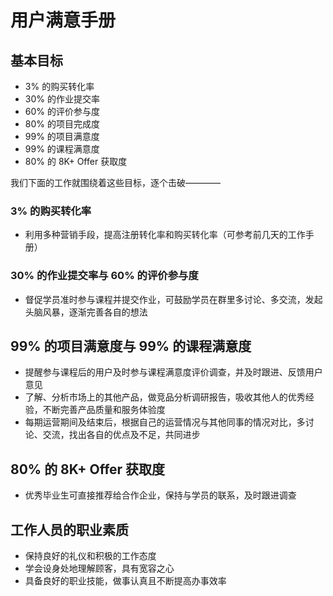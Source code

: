 # 用户满意手册

## 基本目标
-  3% 的购买转化率
- 30% 的作业提交率
- 60% 的评价参与度
- 80% 的项目完成度
- 99% 的项目满意度
- 99% 的课程满意度
- 80% 的 8K+ Offer 获取度

我们下面的工作就围绕着这些目标，逐个击破————

### 3% 的购买转化率
- 利用多种营销手段，提高注册转化率和购买转化率（可参考前几天的工作手册）

### 30% 的作业提交率与 60% 的评价参与度
- 督促学员准时参与课程并提交作业，可鼓励学员在群里多讨论、多交流，发起头脑风暴，逐渐完善各自的想法


## 99% 的项目满意度与 99% 的课程满意度
- 提醒参与课程后的用户及时参与课程满意度评价调查，并及时跟进、反馈用户意见
- 了解、分析市场上的其他产品，做竞品分析调研报告，吸收其他人的优秀经验，不断完善产品质量和服务体验度
- 每期运营期间及结束后，根据自己的运营情况与其他同事的情况对比，多讨论、交流，找出各自的优点及不足，共同进步

## 80% 的 8K+ Offer 获取度
- 优秀毕业生可直接推荐给合作企业，保持与学员的联系，及时跟进调查


## 工作人员的职业素质
- 保持良好的礼仪和积极的工作态度
- 学会设身处地理解顾客，具有宽容之心
- 具备良好的职业技能，做事认真且不断提高办事效率





